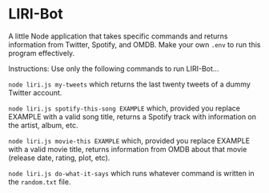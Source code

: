 # LIRI-Bot

A little Node application that takes specific commands and returns information from Twitter, Spotify, and OMDB. Make your own `.env` to run this program effectively.

Instructions: Use only the following commands to run LIRI-Bot...

`node liri.js my-tweets` which returns the last twenty tweets of a dummy Twitter account.

`node liri.js spotify-this-song EXAMPLE` which, provided you replace EXAMPLE with a valid song title, returns a Spotify track with information on the artist, album, etc.

`node liri.js movie-this EXAMPLE` which, provided you replace EXAMPLE with a valid movie title, returns information from OMDB about that movie (release date, rating, plot, etc).

`node liri.js do-what-it-says` which runs whatever command is written in the `random.txt` file. 
